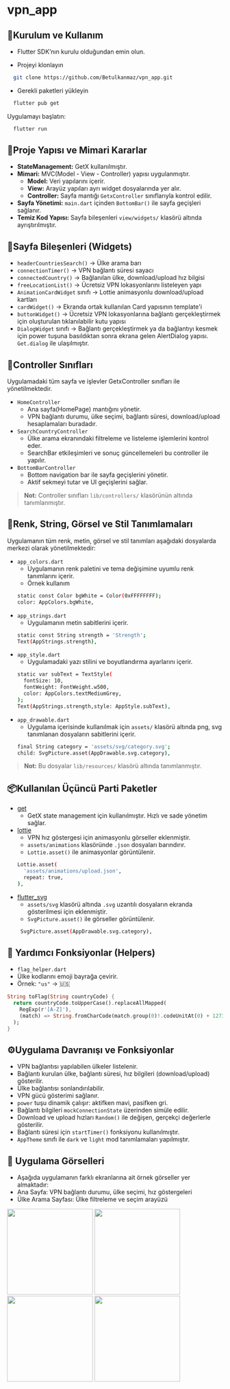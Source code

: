 # vpn_app


## 🚀Kurulum ve Kullanım 
- Flutter SDK’nın kurulu olduğundan emin olun.

- Projeyi klonlayın

```bash
  git clone https://github.com/Betulkanmaz/vpn_app.git
```

- Gerekli paketleri yükleyin

```bash
  flutter pub get
```

Uygulamayı başlatın:

```bash
  flutter run
```

## 🧩Proje Yapısı ve Mimari Kararlar

- **StateManagement:** GetX kullanılmıştır. 
- **Mimari:** MVC(Model - View - Controller) yapısı uygulanmıştır.
    - **Model:** Veri yapılarını içerir.
    - **View:** Arayüz yapıları ayrı widget dosyalarında yer alır.
    - **Controller:** Sayfa mantığı `GetxController` sınıflarıyla kontrol edilir.
- **Sayfa Yönetimi:** `main.dart` içinden `BottomBar()` ile sayfa geçişleri sağlanır.
- **Temiz Kod Yapısı:** Sayfa bileşenleri `view/widgets/` klasörü altında ayrıştırılmıştır. 

## 🧱Sayfa Bileşenleri (Widgets)

- `headerCountriesSearch()` &#8594; Ülke arama barı
- `connectionTimer()` &#8594; VPN bağlantı süresi sayacı
- `connectedCountry()` &#8594; Bağlanılan ülke, download/upload hız bilgisi
- `freeLocationList()` &#8594; Ücretsiz VPN lokasyonlarını listeleyen yapı
- `AnimationCardWidget` sınıfı &#8594; Lottie animasyonlu download/upload kartları
- `cardWidget()` &#8594; Ekranda ortak kullanılan Card yapısının template'i 
- `buttonWidget()` &#8594; Ücretsiz VPN lokasyonlarına bağlantı gerçekleştirmek için oluşturulan tıklanılabilir kutu yapısı
- `DialogWidget` sınıfı &#8594; Bağlantı gerçekleştirmek ya da bağlantıyı kesmek için power tuşuna basıldıktan sonra ekrana gelen AlertDialog yapısı. `Get.dialog` ile ulaşılmıştır.

## 🧠Controller Sınıfları

Uygulamadaki tüm sayfa ve işlevler GetxController sınıfları ile yönetilmektedir.

- `HomeController`
  - Ana sayfa(HomePage) mantığını yönetir.
  - VPN bağlantı durumu, ülke seçimi, bağlantı süresi, download/upload hesaplamaları buradadır.
- `SearchCountryController`
  - Ülke arama ekranındaki filtreleme ve listeleme işlemlerini kontrol eder.
  - SearchBar etkileşimleri ve sonuç güncellemeleri bu controller ile yapılır.
- `BottomBarController`
  - Bottom navigation bar ile sayfa geçişlerini yönetir.
  - Aktif sekmeyi tutar ve UI geçişlerini sağlar.
> **Not:** Controller sınıfları `lib/controllers/` klasörünün altında tanımlanmıştır.

## 🎨Renk, String, Görsel ve Stil Tanımlamaları

Uygulamanın tüm renk, metin, görsel ve stil tanımları aşağıdaki dosyalarda merkezi olarak yönetilmektedir:
- `app_colors.dart` 
  - Uygulamanın renk paletini ve tema değişimine uyumlu renk tanımlarını içerir.
  - Örnek kullanım
  ```bash
  static const Color bgWhite = Color(0xFFFFFFFF);
  color: AppColors.bgWhite,
  ```
- `app_strings.dart`
  - Uygulamanın metin sabitlerini içerir.
  ```bash
  static const String strength = 'Strength';
  Text(AppStrings.strength),
  ```
- `app_style.dart`
  - Uygulamadaki yazı stilini ve boyutlandırma ayarlarını içerir.
  ```bash
  static var subText = TextStyle(
    fontSize: 10,
    fontWeight: FontWeight.w500,
    color: AppColors.textMediumGrey,
  );
  Text(AppStrings.strength,style: AppStyle.subText),
  ```
- `app_drawable.dart`
  - Uygulama içerisinde kullanılmak için `assets/` klasörü altında png, svg tanımlanan dosyaların sabitlerini içerir.
  ```bash
  final String category = 'assets/svg/category.svg';
  child: SvgPicture.asset(AppDrawable.svg.category),
  ```
> **Not:** Bu dosyalar `lib/resources/` klasörü altında tanımlanmıştır.

## 📦Kullanılan Üçüncü Parti Paketler

- [get](https://pub.dev/packages/get)
  - GetX state management için kullanılmıştır. Hızlı ve sade yönetim sağlar.
- [lottie](https://pub.dev/packages/lottie)
  - VPN hız göstergesi için animasyonlu görseller eklenmiştir.
  - `assets/animations` klasöründe `.json` dosyaları barındırır.
  - `Lottie.asset()` ile animasyonlar görüntülenir.
  ```bash
  Lottie.asset(
    'assets/animations/upload.json',
    repeat: true,
  ),
  ```
- [flutter_svg](https://pub.dev/packages/flutter_svg)
  - `assets/svg` klasörü altında `.svg` uzantılı dosyaların ekranda gösterilmesi için  eklenmiştir.
  - `SvgPicture.asset()` ile görseller görüntülenir.
  ```bash
   SvgPicture.asset(AppDrawable.svg.category),
  ```
## 🧰 Yardımcı Fonksiyonlar (Helpers)
-  `flag_helper.dart`
- Ülke kodlarını emoji bayrağa çevirir.
- Örnek: `"us"` → 🇺🇸

```dart
String toFlag(String countryCode) {
  return countryCode.toUpperCase().replaceAllMapped(
    RegExp(r'[A-Z]'),
    (match) => String.fromCharCode(match.group(0)!.codeUnitAt(0) + 127397),
  );
}
```
## ⚙️Uygulama Davranışı ve Fonksiyonlar

- VPN bağlantısı yapılabilen ülkeler listelenir.
- Bağlantı kurulan ülke, bağlantı süresi, hız bilgileri (download/upload) gösterilir.
- Ülke bağlantısı sonlandırılabilir.
- VPN gücü gösterimi sağlanır.
- `power` tuşu dinamik çalışır: aktifken mavi, pasifken gri.
- Bağlantı bilgileri `mockConnectionState` üzerinden simüle edilir.
- Download ve upload hızları `Random()` ile değişen, gerçekçi değerlerle gösterilir.
- Bağlantı süresi için `startTimer()` fonksiyonu kullanılmıştır.
- `AppTheme` sınıfı ile `dark` ve `light` mod tanımlamaları yapılmıştır.

## 📸 Uygulama Görselleri

- Aşağıda uygulamanın farklı ekranlarına ait örnek görseller yer almaktadır:
- Ana Sayfa: VPN bağlantı durumu, ülke seçimi, hız göstergeleri
- Ülke Arama Sayfası: Ülke filtreleme ve seçim arayüzü
  

<p>
  <img src="https://github.com/user-attachments/assets/a6a3e31f-1d64-4ed0-ad42-78656c25fdc1" width="200" />
  <img src="https://github.com/user-attachments/assets/6d0d4670-e20f-44ee-bd2c-2edb1ceef1f9" width="200" />
  <img src="https://github.com/user-attachments/assets/51d4e50b-3b19-4875-be79-289920a4cfa4" width="200" />
  <img src="https://github.com/user-attachments/assets/e641b06c-cdf1-4caa-8377-be8e12db7ca8" width="200" />
</p>



